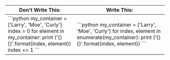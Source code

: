 <table>
<tr>
<th>Don't Write This:</th>
<th>Write This:</th>
</tr>
<tbody>
<tr>
<td>
```python
my_container = ['Larry', 'Moe', 'Curly']
index = 0
for element in my_container:
    print ('{} {}'.format(index, element))
    index += 1
```
</td>
<td>
```python
my_container = ['Larry', 'Moe', 'Curly']
for index, element in enumerate(my_container):
    print ('{} {}'.format(index, element))
```
</td>
</tr>
</tbody>



